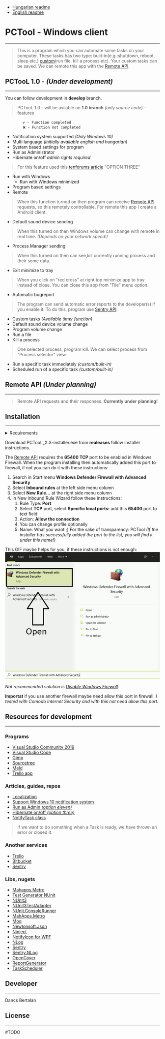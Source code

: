 - [Hungarian readme](README_HU.md)
- [English readme](README.md)

# **PCTool - Windows client**
************
> This is a program which you can automate some tasks on your computer. These tasks has two type: built-in(e.g.:shutdown, reboot, sleep etc.) [custom](#custom-tasks)(run file. kill a process etc). Your custom tasks can be saved.
We can remote this app with the [Remote API](#remote-api).

## PCTooL 1.0 - *(Under development)*
************
You can follow development in **develop** branch.
> PCTooL 1.0 - will be avilable on **1.0 branch** *(only source code)* - features
        
            ✔️ - Function completed
            ❌ - Function not completed

- Notification system supported *(Only Windows 10)*
- Multi language *(initially available english and hungarian)*
- System based settings for program
 - Run as Administrator
 - Hibernate on/off *admin rights required* 
  > For this feature used this [tenforums article](https://www.tenforums.com/tutorials/2859-enable-disable-hibernate-windows-10-a.html) "OPTION THREE"
 - Run with Windows
   - Run with Windows minimized
- Program based settings
 - Remote
  > When this function turned on then program can receive [Remote API](#remote-api) requests, so this remotely controllable. For remote this app I create a Android client.
 - Default sound device sending
  > When this turned on then Windows volume can change with remote in real time. *(Depends on your network speed!)*
 - Process Manager sending
  > When this turned on then can see,kill currently running process and their some data.
 - Exit minimize to tray
  > When you click on "red cross" at right top minimize app to tray instead of close. You can close this app from "File" menu option.
- Automatic bugreport
 > The program can send automatic error reports to the developer(s) if you enable it. To do this, program use [Sentry API](sentry.io/).
- Custom tasks *(Available timer function)*
 - Default sound device volume change
 - Program volume change
 - Run a file
 - Kill a process
  > One selected process, program kill. We can select process from "Process selector" view.
- Run a specific task immediately *(custom/built-in)*
- Scheduled run of a specific task *(custom/built-in)*

## Remote API *(Under planning)*
************
> Remote API requests and their responses. **Currently under planning!**

## Installation
************
<details>
  <summary>Requirements</summary>

  ```
  - Operation System: Windows 8 or higher
    > Under Windows 8 or 8.1 notifications are not working.
  - .NET Framework: .NET Framework 4.6 or higher
  ```
</details>

Download PCTooL_X.X-installer.exe from **realeases** follow installer instructions.

The [Remote API](#remote-api) requires the **65400 TCP** port to be enabled in Windows Firewall. When the program installing then automatically added this port to firewall, if not you can do it with these instructions:

1. Search in Start menu **Windows Defender Firewall with Advanced Security**
2. Select **Inbound rules** at the left side menu column
3. Select **New Rule...** at the right side menu column
4. In New Inbound Rule Wizard follow these instructions:
    1. Rule Type: **Port**
    2. Select **TCP** port, select **Specific local ports:** add this **65400**
    port to text field
    3. Action: **Allow the connection**
    4. You can change profile optionally
    5. Name: What you want ;) For the sake of transparency: PCTool *(If the installer has successfully added the port to the list, you will find it under this name!)*

This GIF maybe helps for you, if these instructions is not enough:
![](Firewall_EN.gif)

*Not recommended solution is [Disable Windows Firewall](https://support.microsoft.com/en-us/help/4028544/windows-10-turn-microsoft-defender-firewall-on-or-off)*

**Importat** if you use another firewall maybe need allow this port in firewall.
*I tested with Comodo Internet Security and with this not need allow this port.*

## Resources for development
************

### Programs
- [Visual Studio Community 2019](https://visualstudio.microsoft.com/vs/)
- [Visual Studio Code](https://code.visualstudio.com/)
- [Gimp](https://www.gimp.org/)
- [Sourcetree](https://www.sourcetreeapp.com/)
- [Meld](https://meldmerge.org/)
- [Trello app](https://www.microsoft.com/store/productId/9NBLGGH4XXVW)

### Articles, guides, repos
- [Localization](https://stackoverflow.com/questions/50292087/dynamic-localized-wpf-application-with-resource-files/50292715)
- [Support Windows 10 notification system](https://github.com/microsoft/Windows-classic-samples/tree/master/Samples/DesktopToasts/CS)
- [Run as Admin *(option eleven)*](https://www.tenforums.com/tutorials/3436-run-administrator-windows-10-a.html)
- [Hibernate on/off *(option three)*](https://www.tenforums.com/tutorials/2859-enable-disable-hibernate-windows-10-a.html)
- [NotifyTask class](https://github.com/StephenCleary/Mvvm.Async/blob/master/src/Nito.Mvvm.Async/NotifyTask.cs)
 > If we want to do something when a Task is ready, we have thrown an error or closed it.

### Another services
- [Trello](https://trello.com)
- [Bitbucket](https://bitbucket.org)
- [Sentry](sentry.io/)

### Libs, nugets
- [Mahapps.Metro](https://mahapps.com/)
- [Test Generator NUnit](https://marketplace.visualstudio.com/items?itemName=NUnitDevelopers.TestGeneratorNUnitextension)
- [NUnit3](https://nunit.org/)
- [NUnit3TestAdapter](https://github.com/nunit/nunit3-vs-adapter)
- [NUnit.ConsoleRunner](https://www.nuget.org/packages/NUnit.ConsoleRunner/)
- [MahApps.Metro](https://mahapps.com/)
- [Moq](https://github.com/moq/moq4)
- [Newtonsoft.Json](https://www.newtonsoft.com/json)
- [Ninject](http://www.ninject.org/download.html)
- [NotifyIcon for WPF](http://www.hardcodet.net/wpf-notifyicon)
- [NLog](https://nlog-project.org/)
- [Sentry](https://www.nuget.org/packages/Sentry)
- [Sentry.NLog](https://www.nuget.org/packages/Sentry.NLog/)
- [OpenCover](https://www.nuget.org/packages/OpenCover/)
- [ReportGenerator](https://www.nuget.org/packages/ReportGenerator/)
- [TaskScheduler](https://www.nuget.org/packages/TaskScheduler)

## Developer
************
Dancs Bertalan 

## License
************
#TODO
